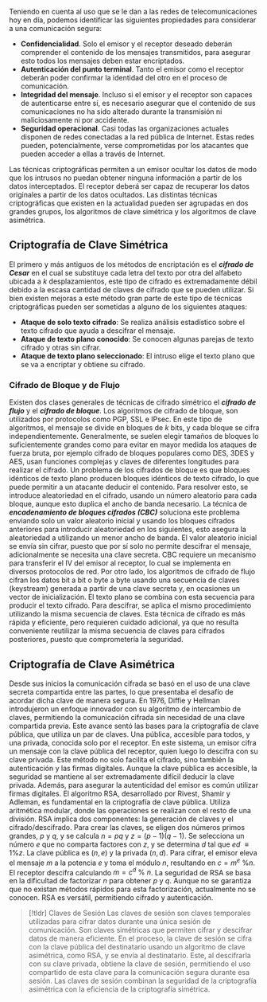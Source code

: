 Teniendo en cuenta al uso que se le dan a las redes de telecomunicaciones hoy en día, podemos identificar las siguientes propiedades para considerar a una comunicación segura:
- **Confidencialidad**. Solo el emisor y el receptor deseado deberán comprender el contenido de los mensajes transmitidos, para asegurar esto todos los mensajes deben estar encriptados.
- **Autenticación del punto terminal**. Tanto el emisor como el receptor deberán poder confirmar la identidad del otro en el proceso de comunicación.
- **Integridad del mensaje**. Incluso si el emisor y el receptor son capaces de autenticarse entre sí, es necesario asegurar que el contenido de sus comunicaciones no ha sido alterado durante la transmisión ni maliciosamente ni por accidente.
- **Seguridad operacional**. Casi todas las organizaciones actuales disponen de redes conectadas a la red pública de Internet. Estas redes pueden, potencialmente, verse comprometidas por los atacantes que pueden acceder a ellas a través de Internet.

Las técnicas criptográficas permiten a un emisor ocultar los datos de modo que los intrusos no puedan obtener ninguna información a partir de los datos interceptados. El receptor deberá ser capaz de recuperar los datos originales a partir de los datos ocultados.
Las distintas técnicas criptográficas que existen en la actualidad pueden ser agrupadas en dos grandes grupos, los algoritmos de clave simétrica y los algoritmos de clave asimétrica.
## Criptografía de Clave Simétrica
El primero y más antiguos de los métodos de encriptación es el ***cifrado de Cesar*** en el cual se substituye cada letra del texto por otra del alfabeto ubicada a $k$ desplazamientos, este tipo de cifrado es extremadamente débil debido a la escasa cantidad de claves de cifrado que se pueden utilizar. Si bien existen mejoras a este método gran parte de este tipo de técnicas criptográficas pueden ser sometidas a alguno de los siguientes ataques:
- **Ataque de solo texto cifrado**: Se realiza análisis estadístico sobre el texto cifrado que ayuda a descifrar el mensaje.
- **Ataque de texto plano conocido**: Se conocen algunas parejas de texto cifrado y otras sin cifrar.
- **Ataque de texto plano seleccionado**: El intruso elige el texto plano que se va a encriptar y obtiene su cifrado.
### Cifrado de Bloque y de Flujo
Existen dos clases generales de técnicas de cifrado simétrico el ***cifrado de flujo*** y el ***cifrado de bloque***. Los algoritmos de cifrado de bloque, son utilizados por protocolos como PGP, SSL e IPsec. En este tipo de algoritmos, el mensaje se divide en bloques de $k$ bits, y cada bloque se cifra independientemente. Generalmente, se suelen elegir tamaños de bloques lo suficientemente grandes como para evitar en mayor medida los ataques de fuerza bruta, por ejemplo cifrado de bloques populares como DES, 3DES y AES, usan funciones complejas y claves de diferentes longitudes para realizar el cifrado.
Un problema de los cifrados de bloque es que bloques idénticos de texto plano producen bloques idénticos de texto cifrado, lo que puede permitir a un atacante deducir el contenido. Para resolver esto, se introduce aleatoriedad en el cifrado, usando un número aleatorio para cada bloque, aunque esto duplica el ancho de banda necesario.
La técnica de ***encadenamiento de bloques cifrados (CBC)*** soluciona este problema enviando solo un valor aleatorio inicial y usando los bloques cifrados anteriores para introducir aleatoriedad en los siguientes, esto asegura la aleatoriedad a utilizando un menor ancho de banda. El valor aleatorio inicial se envía sin cifrar, puesto que por sí solo no permite descifrar el mensaje, adicionalmente se necesita una clave secreta. CBC requiere un mecanismo para transferir el IV del emisor al receptor, lo cual se implementa en diversos protocolos de red.
Por otro lado, los algoritmos de cifrado de flujo cifran los datos bit a bit o byte a byte usando una secuencia de claves (keystream) generada a partir de una clave secreta y, en ocasiones un vector de inicialización. El texto plano se combina con esta secuencia para producir el texto cifrado. Para descifrar, se aplica el mismo procedimiento utilizando la misma secuencia de claves.
Esta técnica de cifrado es más rápida y eficiente, pero requieren cuidado adicional, ya que no resulta conveniente reutilizar la misma secuencia de claves para cifrados posteriores, puesto que comprometería la seguridad.
## Criptografía de Clave Asimétrica
Desde sus inicios la comunicación cifrada se basó en el uso de una clave secreta compartida entre las partes, lo que presentaba el desafío de acordar dicha clave de manera segura. En 1976, Diffie y Hellman introdujeron un enfoque innovador con su algoritmo de intercambio de claves, permitiendo la comunicación cifrada sin necesidad de una clave compartida previa.
Este avance sentó las bases para la criptografía de clave pública, que utiliza un par de claves. Una pública, accesible para todos, y una privada, conocida solo por el receptor. En este sistema, un emisor cifra un mensaje con la clave pública del receptor, quien luego lo descifra con su clave privada. Este método no solo facilita el cifrado, sino también la autenticación y las firmas digitales. Aunque la clave pública es accesible, la seguridad se mantiene al ser extremadamente difícil deducir la clave privada. Además, para asegurar la autenticidad del emisor es común utilizar firmas digitales.
El algoritmo RSA, desarrollado por Rivest, Shamir y Adleman, es fundamental en la criptografía de clave pública. Utiliza aritmética modular, donde las operaciones se realizan con el resto de una división. RSA implica dos componentes: la generación de claves y el cifrado/descifrado. Para crear las claves, se eligen dos números primos grandes, $p$ y $q$, y se calcula $n=pq$ y $z=(p−1)(q−1)$. Se selecciona un número $e$ que no comparta factores con $z$, y se determina $d$ tal que $ed \ \equiv 1 \%  z$. La clave pública es $(n,e)$ y la privada $(n,d)$.
Para cifrar, el emisor eleva el mensaje $m$ a la potencia $e$ y toma el módulo $n$, resultando en $c=m^e \ \%  n$. El receptor descifra calculando $m=c^d \ \% \ n$. La seguridad de RSA se basa en la dificultad de factorizar $n$ para obtener $p$ y $q$. Aunque no se garantiza que no existan métodos rápidos para esta factorización, actualmente no se conocen. RSA es versátil, permitiendo cifrado y autenticación.

>[!tldr] Claves de Sesión
>Las claves de sesión son claves temporales utilizadas para cifrar datos durante una única sesión de comunicación. Son claves simétricas que permiten cifrar y descifrar datos de manera eficiente. En el proceso, la clave de sesión se cifra con la clave pública del destinatario usando un algoritmo de clave asimétrica, como RSA, y se envía al destinatario. Este, al descifrarla con su clave privada, obtiene la clave de sesión, permitiendo el uso compartido de esta clave para la comunicación segura durante esa sesión. Las claves de sesión combinan la seguridad de la criptografía asimétrica con la eficiencia de la criptografía simétrica.

